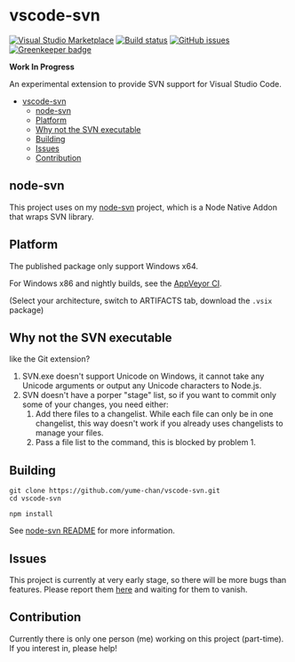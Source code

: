 # vscode-svn

[![Visual Studio Marketplace](https://img.shields.io/vscode-marketplace/v/simonchan.vscode-svn.svg)](https://marketplace.visualstudio.com/items?itemName=simonchan.vscode-svn)
[![Build status](https://ci.appveyor.com/api/projects/status/2i0hcx8jhr74d7t5/branch/master?svg=true)](https://ci.appveyor.com/project/yume-chan/vscode-svn/branch/master)
[![GitHub issues](https://img.shields.io/github/issues/yume-chan/vscode-svn.svg)](https://github.com/yume-chan/vscode-svn/issues)
[![Greenkeeper badge](https://badges.greenkeeper.io/yume-chan/vscode-svn.svg)](https://greenkeeper.io/)

**Work In Progress**

An experimental extension to provide SVN support for Visual Studio Code.

- [vscode-svn](#vscode-svn)
    - [node-svn](#node-svn)
    - [Platform](#platform)
    - [Why not the SVN executable](#why-not-the-svn-executable)
    - [Building](#building)
    - [Issues](#issues)
    - [Contribution](#contribution)

## node-svn

This project uses on my [node-svn](https://github.com/yume-chan/node-svn) project, which is a Node Native Addon that wraps SVN library.

## Platform

The published package only support Windows x64.

For Windows x86 and nightly builds, see the [AppVeyor CI](https://ci.appveyor.com/project/yume-chan/vscode-svn).

(Select your architecture, switch to ARTIFACTS tab, download the `.vsix` package)

## Why not the SVN executable

like the Git extension?

1. SVN.exe doesn't support Unicode on Windows, it cannot take any Unicode arguments or output any Unicode characters to Node.js.
1. SVN doesn't have a porper "stage" list, so if you want to commit only some of your changes, you need either:
    1. Add there files to a changelist. While each file can only be in one changelist, this way doesn't work if you already uses changelists to manage your files.
    1. Pass a file list to the command, this is blocked by problem 1.

## Building

```` shell
git clone https://github.com/yume-chan/vscode-svn.git
cd vscode-svn

npm install
````

See [node-svn README](https://github.com/yume-chan/node-svn#readme) for more information.

## Issues

This project is currently at very early stage, so there will be more bugs than features. Please report them [here](https://github.com/yume-chan/vscode-data) and waiting for them to vanish.

## Contribution

Currently there is only one person (me) working on this project (part-time). If you interest in, please help!
